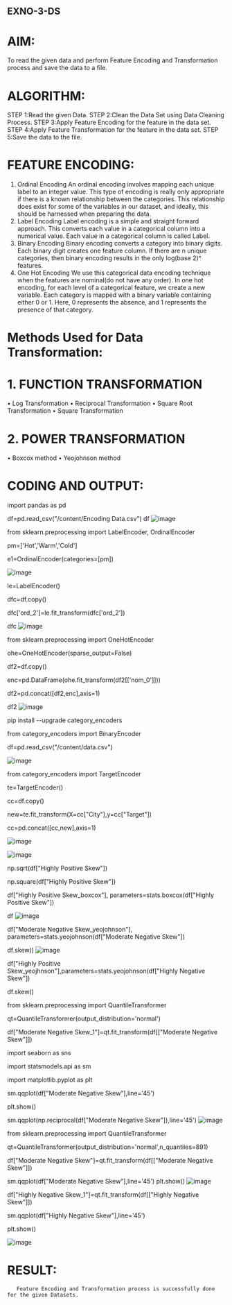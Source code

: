 ## EXNO-3-DS

# AIM:
To read the given data and perform Feature Encoding and Transformation process and save the data to a file.

# ALGORITHM:
STEP 1:Read the given Data.
STEP 2:Clean the Data Set using Data Cleaning Process.
STEP 3:Apply Feature Encoding for the feature in the data set.
STEP 4:Apply Feature Transformation for the feature in the data set.
STEP 5:Save the data to the file.

# FEATURE ENCODING:
1. Ordinal Encoding
An ordinal encoding involves mapping each unique label to an integer value. This type of encoding is really only appropriate if there is a known relationship between the categories. This relationship does exist for some of the variables in our dataset, and ideally, this should be harnessed when preparing the data.
2. Label Encoding
Label encoding is a simple and straight forward approach. This converts each value in a categorical column into a numerical value. Each value in a categorical column is called Label.
3. Binary Encoding
Binary encoding converts a category into binary digits. Each binary digit creates one feature column. If there are n unique categories, then binary encoding results in the only log(base 2)ⁿ features.
4. One Hot Encoding
We use this categorical data encoding technique when the features are nominal(do not have any order). In one hot encoding, for each level of a categorical feature, we create a new variable. Each category is mapped with a binary variable containing either 0 or 1. Here, 0 represents the absence, and 1 represents the presence of that category.

# Methods Used for Data Transformation:
  # 1. FUNCTION TRANSFORMATION
• Log Transformation
• Reciprocal Transformation
• Square Root Transformation
• Square Transformation
  # 2. POWER TRANSFORMATION
• Boxcox method
• Yeojohnson method

# CODING AND OUTPUT:

import pandas as pd

df=pd.read_csv("/content/Encoding Data.csv")
df
![image](https://github.com/user-attachments/assets/9b44162c-b92c-4513-ba09-8d251a5b25b2)


from sklearn.preprocessing import LabelEncoder, OrdinalEncoder

pm=['Hot','Warm','Cold']

e1=OrdinalEncoder(categories=[pm])

![image](https://github.com/user-attachments/assets/a745d59b-40bc-41ef-a151-70cc6c99a961)


le=LabelEncoder()

dfc=df.copy()

dfc['ord_2']=le.fit_transform(dfc['ord_2'])

dfc
![image](https://github.com/user-attachments/assets/fde4ebdc-8316-4aea-aa66-6574159b8828)

from sklearn.preprocessing import OneHotEncoder

ohe=OneHotEncoder(sparse_output=False)

df2=df.copy()

enc=pd.DataFrame(ohe.fit_transform(df2[['nom_0']]))

df2=pd.concat([df2,enc],axis=1)

df2
![image](https://github.com/user-attachments/assets/763c895b-c0f5-40ce-a43d-74134087aa23)


pip install --upgrade category_encoders

from category_encoders import BinaryEncoder

df=pd.read_csv("/content/data.csv")

![image](https://github.com/user-attachments/assets/3f91e084-d1bc-4671-9269-1ccac4ada3cf)


from category_encoders import TargetEncoder

te=TargetEncoder()

cc=df.copy()

new=te.fit_transform(X=cc["City"],y=cc["Target"])

cc=pd.concat([cc,new],axis=1)

![image](https://github.com/user-attachments/assets/a0db75e5-8cd2-4dbd-9442-096cc7fc81f8)

![image](https://github.com/user-attachments/assets/9e7e4523-0b23-442d-9d9b-87ff83377a4f)

np.sqrt(df["Highly Positive Skew"])

np.square(df["Highly Positive Skew"])

df["Highly Positive Skew_boxcox"], parameters=stats.boxcox(df["Highly Positive Skew"])

df
![image](https://github.com/user-attachments/assets/5f7e4c7b-5386-4ab5-968a-6f70b9d507a6)


df["Moderate Negative Skew_yeojohnson"], parameters=stats.yeojohnson(df["Moderate Negative Skew"])

df.skew()
![image](https://github.com/user-attachments/assets/1c40def2-96bd-4906-9c45-e0cf6f9dfd24)


df["Highly Positive Skew_yeojhnson"],parameters=stats.yeojohnson(df["Highly Negative Skew"])

df.skew()

from sklearn.preprocessing import QuantileTransformer

qt=QuantileTransformer(output_distribution='normal')

df["Moderate Negative Skew_1"]=qt.fit_transform(df[["Moderate Negative Skew"]])

import seaborn as sns

import statsmodels.api as sm

import matplotlib.pyplot as plt

sm.qqplot(df["Moderate Negative Skew"],line='45')

plt.show()

sm.qqplot(np.reciprocal(df["Moderate Negative Skew"]),line='45')
![image](https://github.com/user-attachments/assets/3a471b05-3d2d-47f1-a983-9614688deaff)


from sklearn.preprocessing import QuantileTransformer

qt=QuantileTransformer(output_distribution='normal',n_quantiles=891)

df["Moderate Negative Skew"]=qt.fit_transform(df[["Moderate Negative Skew"]])

sm.qqplot(df["Moderate Negative Skew"],line='45')
plt.show()
![image](https://github.com/user-attachments/assets/df0fc849-7221-4dd9-af18-a30a984ce91d)


df["Highly Negative Skew_1"]=qt.fit_transform(df[["Highly Negative Skew"]])

sm.qqplot(df["Highly Negative Skew"],line='45')

plt.show()

![image](https://github.com/user-attachments/assets/d5632510-0b02-4cf0-962b-da57384f76dc)




# RESULT:

       Feature Encoding and Transformation process is successfully done for the given Datasets.

       

